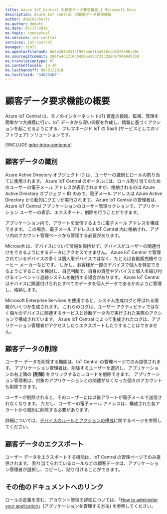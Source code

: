 ```yaml
---
title: Azure IoT Central の顧客データ要求機能 | Microsoft Docs
description: Azure IoT Central の顧客データ要求機能
author: dominicbetts
ms.author: dobett
ms.date: 05/17/2018
ms.topic: conceptual
ms.service: iot-central
services: iot-central
manager: timlt
ms.openlocfilehash: bb5e263b0332f957b4e7f4a928ccd53f639bcd9c
ms.sourcegitcommit: 266fe4c2216c0420e415d733cd3abbf94994533d
ms.translationtype: HT
ms.contentlocale: ja-JP
ms.lasthandoff: 06/01/2018
ms.locfileid: "34629407"
---
```

# <a name="summary-of-customer-data-request-features"></a>顧客データ要求機能の概要

Azure IoT Central は、モノのインターネット (IoT) 資産の接続、監視、管理を簡単かつ大規模に行い、IoT データから深い洞察を作成し、情報に基づくアクションを起こせるようにする、フルマネージド IoT の SaaS (サービスとしてのソフトウェア) ソリューションです。

[!INCLUDE [gdpr-intro-sentence](../../includes/gdpr-intro-sentence.md)]

## <a name="identifying-customer-data"></a>顧客データの識別

Azure Active Directory オブジェクト ID は、ユーザーの識別とロールの割り当てに使用されます。 Azure IoT Central のポータルには、ロール割り当てのためのユーザーの電子メール アドレスが表示されますが、格納されるのは Azure Active Directory オブジェクト ID のみで、電子メール アドレスは Azure Active Directory から動的にクエリが実行されます。 Azure IoT Central の管理者は、Azure IoT Central アプリケーションのユーザー管理セクションで、アプリケーション ユーザーの表示、エクスポート、削除を行うことができます。

アプリケーション内で、アラートを受信するように電子メール アドレスを構成できます。 この場合、電子メール アドレスは IoT Central 内に格納され、アプリ内のアカウント管理ページから管理する必要があります。

Microsoft は、デバイスについて情報を保持せず、デバイスがユーザーの関連付けをできるようにするデータにアクセスできません。 Azure IoT Central で管理されているデバイスの多くは個人用デバイスではなく、たとえば自動販売機やコーヒー メーカーなどです。 しかし、お客様が一部のデバイスで個人を特定できるようにすることを検討し、自己判断で、自身の資産やデバイスと個人を結び付けるインベントリ追跡システムを維持する場合があります。 Azure IoT Central はデバイスに関連付けられたすべてのデータを個人データであるかのように管理し、格納します。

Microsoft Enterprise Services を使用すると、システム生成ログと呼ばれる情報がいくつか生成されます。 これらのログは、ユーザー アクティビティではなく個々のデバイスに関連するサービスと診断データ内で実行された実際のアクションで構成されています。 Azure IoT Central によって生成されたログは、アプリケーション管理者がアクセスしたりエクスポートしたりすることはできません。

## <a name="deleting-customer-data"></a>顧客データの削除

ユーザー データを削除する機能は、IoT Central の管理ページでのみ提供されます。 アプリケーション管理者は、削除するユーザーを選択し、アプリケーションの右上隅の **[削除]** をクリックするとレコードを削除できます。 アプリケーション管理者は、対象のアプリケーションとの関連がなくなった個々のアカウントも削除できます。

ユーザーが削除されると、そのユーザーには以後アラートが電子メールで送信されなくなります。 ただし、ユーザーの電子メール アドレスは、構成された各アラートから個別に削除する必要があります。

詳細については、[デバイスのルールとアクションの構成](tutorial-configure-rules.md)に関するページを参照してください。

## <a name="exporting-customer-data"></a>顧客データのエクスポート

ユーザー データをエクスポートする機能は、IoT Central の管理ページでのみ提供されます。 割り当てられているロールなどの顧客データは、アプリケーション管理者が選択し、コピーし、貼り付けることができます。

## <a name="links-to-additional-documentation"></a>その他のドキュメントへのリンク

ロールの定義を含む、アカウント管理の詳細については、「[How to administer your application](howto-administer.md)」(アプリケーションを管理する方法) を参照してください。
